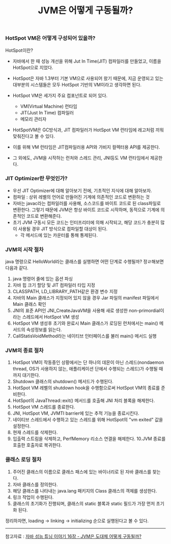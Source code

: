 ﻿---
layout: post
title: JVM은 어떻게 구동될까?
categories: [java]
tags: [java, spring, 자바 성능 튜닝 이야기]
description: JVM의 구동 방식
fullview: false
comments: true
---

### HotSpot VM은 어떻게 구성되어 있을까?

HotSpot이란?
* 자바에서 한 때 성능 개선을 위해 Jut In Time(JIT) 컴파일러를 만들었고, 이름을 HotSpot으로 지었다.
* HotSpot은 자바 1.3부터 기본 VM으로 사용되어 왔기 때문에, 지금 운영되고 있는 대부분의 시스템들은 모두 HotSpot 기반의 VM이라고 생각하면 된다.
* HotSpot VM은 세가지 주요 컴포넌트로 되어 있다.
	* VM(Virtual Machine) 런타임
	* JIT(Just In Time) 컴파일러
	* 메모리 관리자 

* HotSpotVM은 GC방식과, JIT 컴파일러가 HotSpot VM 런타임에 레고처럼 끼워 맞춰진다고 볼 수 있다.
* 이를 위해 VM 런타임은 JIT컴파일러용 API와 가비지 컬렉터용 API를 제공한다.
* 그 외에도, JVM을 시작하는 런처와 스레드 관리, JNI등도 VM 런타임에서 제공한다.

### JIT Optimizer란 무엇인가?
* 우선 JIT Optimizer에 대해 알아보기 전에, 기초적인 지식에 대해 알아보자.
* 컴파일 : 상위 레벨의 언어로 만들어진 기계에 의존적인 코드로 변환하는 것
* 자바는 javac라는 컴파일러를 사용해, 소스코드를 바이트 코드로 된 class파일로 변환한다. 그렇기 때문에 JVM은 항상 바이트 코드로 시작하며, 동적으로 기계에 의존적인 코드로 변환해준다.
* 초기 JVM 구동시 모든 코드는 인터프리터에 의해 시작되고, 해당 코드가 충분히 많이 사용될 경우 JIT 방식으로 컴파일할 대상이 된다.
	* 각 메서드에 있는 카운터를 통해 통제된다.

### JVM의 시작 절차
java 명령으로 HelloWorld라는 클래스를 실행하면 어떤 단계로 수행될까? 정ㄹ해보면 다음과 같다.

1. java 명령어 줄에 있는 옵션 파싱
2. 자바 힙 크기 할당 및 JIT 컴파일러 타입 지정
3. CLASSPATH, LD_LIBRARY_PATH같은 환경 변수 지정
4. 자바의 Main 클래스가 지정되어 있지 않을 경우 Jar 파일의 manifest 파일에서 Main 클래스 확인
5. JNI의 표준 API인 JNI_CreateJavaVM을 사용해 새로 생성한 non-primordial이라는 스레드에서 HotSpot VM 생성
6. HotSpot VM 생성후 초기와 완료시 Main 클래스가 로딩된 런처에서는 main() 메서드의 속성정보를 읽는다.
7. CallStatisVoidMethod라는 네이티브 인터페이스를 불러 main() 메서드 실행

### JVM의 종료 절차
1. HotSpot VM이 작동중인 상황에서는 단 하나의 데몬이 아닌 스레드(nondaemon thread, OS가 사용하지 않는, 애플리케이션 단에서 수행되는 스레드)가 수행될 때 까지 대기한다.
2. Shutdown 클래스의 shutdown() 메서드가 수행된다. 
3. HotSpot VM 레벨의 shutdown hook을 수행함으로써 HotSpot VM의 종료를 준비한다.
4. HotSpot의 JavaThread::exit() 메서드를 호출해 JNI 처리 블록을 해제한다.
5. HotSpot VM 스레드를 종료한다.
6. JNI, HotSpot VM, JVMTI barrier에 있는 추적 기능을 종료시킨다.
7. 네이티브 스레드에서 수행하고 있는 스레드를 위해 HotSpot의 "vm exited" 값을 설정한다.
8. 현재 스레드를 삭제한다.
9. 입출력 스트림을 삭제하고, PerfMemory 리소스 연결을 해제한다.
10.JVM 종료를 호출한 호출자로 복귀한다.

### 클래스 로딩 절차

1. 주어진 클래스의 이름으로 클래스 패스에 있는 바이너리로 된 자바 클래스를 찾는다.
2. 자바 클래스를 정의한다.
3. 해당 클래스를 나타내는 java.lang 패키지의 Class 클래스의 객체를 생성한다.
4. 링크 작업이 수행된다.
5. 클래스의 초기화가 진행되며, 클래스의 static 블록과 static 필드가 가장 먼저 초기화 된다.

정리하자면, loading -> linking -> initializing 순으로 실행된다고 볼 수 있다.

***
참고자료 : 
[자바 성능 튜닝 이야기 16장 - JVM은 도대체 어떻게 구동될까?](http://www.kyobobook.co.kr/product/detailViewKor.laf?mallGb=KOR&ejkGb=KOR&barcode=9788966260928)
